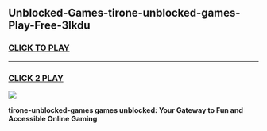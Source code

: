 
## Unblocked-Games-tirone-unblocked-games-Play-Free-3lkdu
<h3>
<a href="https://premium76.site?title=tirone-unblocked-games&ref=18A1">CLICK TO PLAY</a></h3>
<hr>

<h3>
<a href="https://premium76.site?title=tirone-unblocked-games&ref=18A1">CLICK 2 PLAY</a>
  
</h3>

<a href="https://premium76.site?title=tirone-unblocked-games&ref=18A1"><img src="https://clearcache.store/games.png"></a>


**tirone-unblocked-games games unblocked: Your Gateway to Fun and Accessible Online Gaming**
